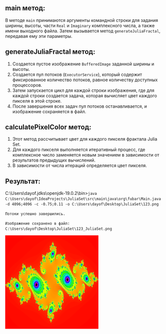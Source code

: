 ## main метод:

В методе `main` принимаются аргументы командной строки для задания ширины, высоты, части `Real` и `Imaginary` комплексного числа, а также имени выходного файла. Затем вызывается метод `generateJuliaFractal`, передавая ему эти параметры.

## generateJuliaFractal метод:

1. Создается пустое изображение `BufferedImage` заданной ширины и высоты.
2. Создается пул потоков (`ExecutorService`), который содержит фиксированное количество потоков, равное количеству доступных процессоров.
3. Затем запускается цикл для каждой строки изображения, где для каждой строки создается задача, которая вычисляет цвет каждого пикселя в этой строке.
4. После завершения всех задач пул потоков останавливается, и изображение сохраняется в файл.

## calculatePixelColor метод:

1. Этот метод рассчитывает цвет для каждого пикселя фрактала Julia Set.
2. Для каждого пикселя выполняется итеративный процесс, где комплексное число заменяется новым значением в зависимости от результатов предыдущих вычислений.
3. В зависимости от числа итераций определяется цвет пикселя.

## Результат:
C:\Users\dayof\.jdks\openjdk-19.0.2\bin>`java C:\Users\dayof\IdeaProjects\JuliaSet\src\main\java\org\fubar\Main.java -d 4096;4096 -c -0.75;0.11 -o C:\Users\dayof\Desktop\JuliaSet\123.png`

`Потоки успешно завершились.`

`Изображение сохранено в файл: C:\Users\dayof\Desktop\JuliaSet\123_JuliaSet.png`

<img src="123_JuliaSet.png" width="300">
